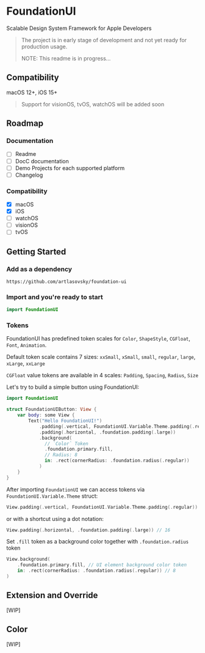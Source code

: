 # FoundationUI

Scalable Design System Framework for Apple Developers

> The project is in early stage of development and not yet ready for production usage.
>
> NOTE: This readme is in progress...

## Compatibility

macOS 12+, iOS 15+

> Support for visionOS, tvOS, watchOS will be added soon

## Roadmap

### Documentation

- [ ] Readme
- [ ] DocC documentation
- [ ] Demo Projects for each supported platform
- [ ] Changelog

### Compatibility

- [x] macOS
- [x] iOS
- [ ] watchOS
- [ ] visionOS
- [ ] tvOS

## Getting Started

### Add as a dependency

```
https://github.com/artlasovsky/foundation-ui
```

### Import and you're ready to start

```swift
import FoundationUI
```

### Tokens

FoundationUI has predefined token scales for `Color`, `ShapeStyle`, `CGFloat`, `Font`, `Animation`.

Default token scale contains 7 sizes: `xxSmall`, `xSmall`, `small`, `regular`, `large`, `xLarge`, `xxLarge`

`CGFloat` value tokens are available in 4 scales: `Padding`, `Spacing`, `Radius`, `Size`

Let's try to build a simple button using FoundationUI:

```swift
import FoundationUI

struct FoundationUIButton: View {
    var body: some View {
        Text("Hello FoundationUI!")
            .padding(.vertical, FoundationUI.Variable.Theme.padding(.regular))
            .padding(.horizontal, .foundation.padding(.large))
            .background(
              // `Color` Token
              .foundation.primary.fill,
              // Radius: 8
              in: .rect(cornerRadius: .foundation.radius(.regular))
            )
    }
}
```

After importing `FoundationUI` we can access tokens via `FoundationUI.Variable.Theme` struct:

```swift
View.padding(.vertical, FoundationUI.Variable.Theme.padding(.regular)) // 8
```

or with a shortcut using a dot notation:

```swift
View.padding(.horizontal, .foundation.padding(.large)) // 16
```

Set `.fill` token as a background color together with `.foundation.radius` token

```swift
View.background(
    .foundation.primary.fill, // UI element background color token
    in: .rect(cornerRadius: .foundation.radius(.regular)) // 8
)
```

## Extension and Override

[WIP]

## Color

[WIP]

